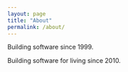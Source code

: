 ```yaml
---
layout: page
title: "About"
permalink: /about/
---
```


Building software since 1999.

Building software for living since 2010.
